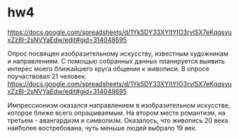 # hw4


https://docs.google.com/spreadsheets/d/1Yk5DY33XYItYIO3rvlSX7eKqqsyuxZz8I-2sNVYaEdw/edit#gid=314048695


Опрос посвящен изобразительному искусству, известным художникам и направлениям. С помощью собранных данных планируется выявить 
интерес моего ближайшего круга общения к живописи. В опросе поучаствовал 21 человек. 
https://docs.google.com/spreadsheets/d/1Yk5DY33XYItYIO3rvlSX7eKqqsyuxZz8I-2sNVYaEdw/edit#gid=314048695

Импрессионизм оказался направлением в изобразительном искусстве, которое ближе всего опрашиваемым. На втором месте романтизм, на третьем - авангардизм и символизм. Оказалось, что живопись 20 века наиболее востребована, чуть меньше людей выбрало 19 век. 
